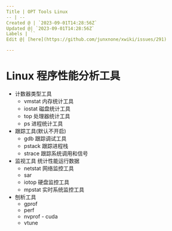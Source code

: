 ```yaml
---
Title | OPT Tools Linux
-- | --
Created @ | `2023-09-01T14:28:56Z`
Updated @| `2023-09-01T14:28:56Z`
Labels | ``
Edit @| [here](https://github.com/junxnone/xwiki/issues/291)

---
```

# Linux 程序性能分析工具
- 计数器类型工具
  - vmstat 内存统计工具
  - iostat 磁盘统计工具
  - top 处理器统计工具
  - ps 进程统计工具
- 跟踪工具(默认不开启)
  - gdb 跟踪调试工具
  - pstack 跟踪进程栈
  - strace 跟踪系统调用和信号
- 监视工具 统计性能运行数据
  - netstat 网络监控工具
  - sar
  - iotop 硬盘监控工具
  - mpstat 实时系统监控工具
- 刨析工具
  - gprof
  - perf
  - nvprof - cuda
  - vtune
